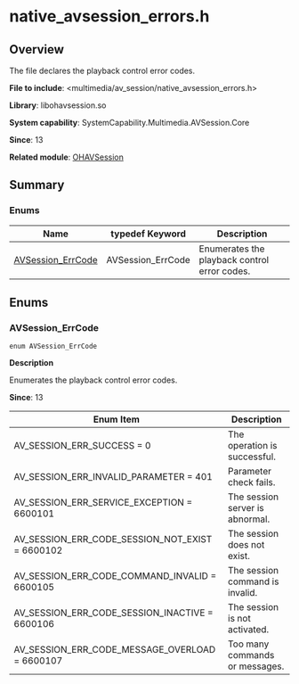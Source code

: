 # native_avsession_errors.h
<!--Kit: AVSession Kit-->
<!--Subsystem: Multimedia-->
<!--Owner: @ccfriend; @liao_qian-->
<!--SE: @ccfriend-->
<!--TSE: @chenmingxi1_huawei-->

## Overview

The file declares the playback control error codes.

**File to include**: <multimedia/av_session/native_avsession_errors.h>

**Library**: libohavsession.so

**System capability**: SystemCapability.Multimedia.AVSession.Core

**Since**: 13

**Related module**: [OHAVSession](capi-ohavsession.md)

## Summary

### Enums

| Name| typedef Keyword| Description|
| -- | -- | -- |
| [AVSession_ErrCode](#avsession_errcode) | AVSession_ErrCode | Enumerates the playback control error codes.|

## Enums

### AVSession_ErrCode

```
enum AVSession_ErrCode
```

**Description**

Enumerates the playback control error codes.

**Since**: 13

| Enum Item| Description|
| -- | -- |
| AV_SESSION_ERR_SUCCESS = 0 | The operation is successful.|
| AV_SESSION_ERR_INVALID_PARAMETER = 401 | Parameter check fails.|
| AV_SESSION_ERR_SERVICE_EXCEPTION = 6600101 | The session server is abnormal.|
| AV_SESSION_ERR_CODE_SESSION_NOT_EXIST = 6600102 | The session does not exist.|
| AV_SESSION_ERR_CODE_COMMAND_INVALID = 6600105 | The session command is invalid.|
| AV_SESSION_ERR_CODE_SESSION_INACTIVE = 6600106 | The session is not activated.|
| AV_SESSION_ERR_CODE_MESSAGE_OVERLOAD = 6600107 | Too many commands or messages.|
